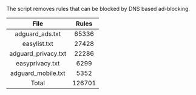 The script removes rules that can be blocked by DNS based ad-blocking.


| File | Rules |
|:----:|:-----:|
| adguard_ads.txt | 65336 |
| easylist.txt | 27428 |
| adguard_privacy.txt | 22286 |
| easyprivacy.txt | 6299 |
| adguard_mobile.txt | 5352 |
| Total | 126701 |